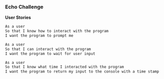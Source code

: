 ### Echo Challenge

**User Stories**

```bash
As a user
So that I know how to interact with the program
I want the program to prompt me
```

``` bash
As a user
So that I can interact with the program
I want the program to wait for user input
```

``` bash
As a user
So that I know what time I interacted with the program
I want the program to return my input to the console with a time stamp 
```

